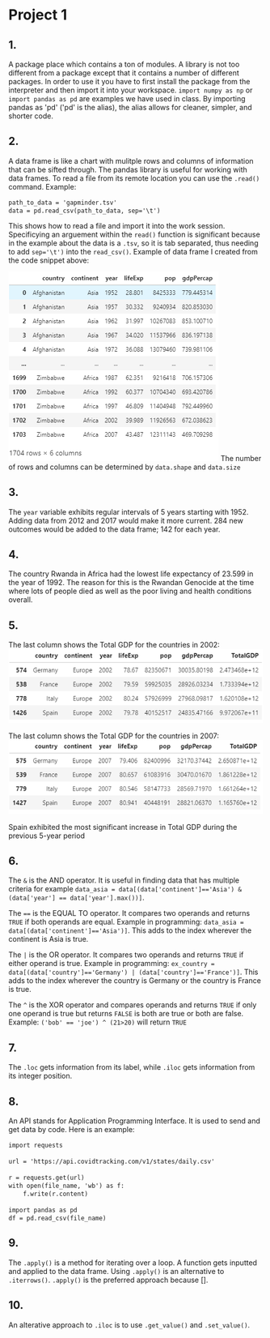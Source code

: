 # Project 1

## 1. 
A package place which contains a ton of modules. A library is not too different from a package except that it contains a number of different packages. In order to use it you have to first install the package from the interpreter and then import it into your workspace. ```import numpy as np``` or ```import pandas as pd``` are examples we have used in class. By importing pandas as 'pd' ('pd' is the alias), the alias allows for cleaner, simpler, and shorter code. 

## 2. 
A data frame is like a chart with mulitple rows and columns of information that can be sifted through. The pandas library is useful for working with data frames. To read a file from its remote location you can use the ```.read()``` command. Example:
```
path_to_data = 'gapminder.tsv'
data = pd.read_csv(path_to_data, sep='\t')
``` 
This shows how to read a file and import it into the work session. Specificying an arguement within the ```read()``` function is significant because in the example about the data is a ```.tsv```, so it is tab separated, thus needing to add ```sep='\t')``` into the ```read_csv()```. 
Example of data frame I created from the code snippet above:

![](gapminderpic.PNG)  The number of rows and columns can be determined by ```data.shape``` and ```data.size```

## 3. 
The ```year``` variable exhibits regular intervals of 5 years starting with 1952. Adding data from 2012 and 2017 would make it more current. 284 new outcomes would be added to the data frame; 142 for each year. 

## 4. 
The country Rwanda in Africa had the lowest life expectancy of 23.599 in the year of 1992. The reason for this is the Rwandan Genocide at the time where lots of people died as well as the poor living and health conditions overall. 

## 5. 
The last column shows the Total GDP for the countries in 2002:
![](2002.PNG)

The last column shows the Total GDP for the countries in 2007:
![](2007.PNG)

Spain exhibited the most significant increase in Total GDP during the previous 5-year period 

## 6. 
The ``` & ``` is the AND operator. It is useful in finding data that has multiple criteria for example ```data_asia = data[(data['continent']=='Asia') & (data['year'] == data['year'].max())]```. 

The ```==``` is the EQUAL TO operator. It compares two operands and returns ```TRUE``` if both operands are equal. Example in programming: ```data_asia = data[(data['continent']=='Asia')]```. This adds to the index wherever the continent is Asia is true. 

The ```|``` is the OR operator. It compares two operands and returns ```TRUE``` if either operand is true. Example in programming: ```ex_country = data[(data['country']=='Germany') | (data['country']=='France')]```. This adds to the index wherever the country is Germany or the country is France is true.

The ```^``` is the XOR operator and compares operands and returns ```TRUE``` if only one operand is true but returns ```FALSE``` is both are true or both are false. Example: ```('bob' == 'joe') ^ (21>20)``` will return ```TRUE```

## 7. 
The ```.loc``` gets information from its label, while ```.iloc``` gets information from its integer position. 

## 8. 
An API stands for Application Programming Interface. It is used to send and get data by code. Here is an example:
```
import requests

url = 'https://api.covidtracking.com/v1/states/daily.csv'

r = requests.get(url)
with open(file_name, 'wb') as f:
    f.write(r.content)

import pandas as pd
df = pd.read_csv(file_name)
```

## 9. 
The ```.apply()``` is a method for iterating over a loop. A function gets inputted and applied to the data frame. Using ```.apply()``` is an alternative to  ```.iterrows()```. ```.apply()``` is the preferred approach because []. 

## 10. 
An alterative approach to ```.iloc``` is to use ```.get_value()``` and ```.set_value()```. 
